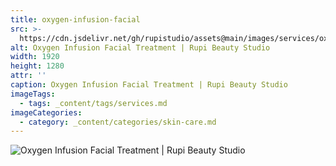 ```yaml
---
title: oxygen-infusion-facial
src: >-
  https://cdn.jsdelivr.net/gh/rupistudio/assets@main/images/services/oxygen-infusion-facial.webp
alt: Oxygen Infusion Facial Treatment | Rupi Beauty Studio
width: 1920
height: 1280
attr: ''
caption: Oxygen Infusion Facial Treatment | Rupi Beauty Studio
imageTags:
  - tags: _content/tags/services.md
imageCategories:
  - category: _content/categories/skin-care.md
---
```


![Oxygen Infusion Facial Treatment | Rupi Beauty Studio](https://cdn.jsdelivr.net/gh/rupistudio/assets@main/images/services/oxygen-infusion-facial.webp "Oxygen Infusion Facial Treatment | Rupi Beauty Studio")

